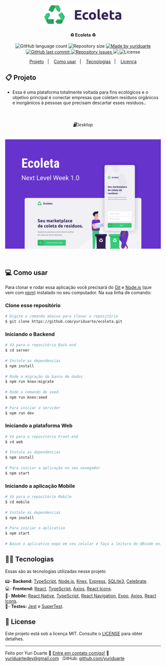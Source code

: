 <h1 align="center">
    <img alt="Ecoleta" title="#Ecoleta" src=".github/logo.png" width="250px" />
</h1>

<h4 align="center"> 
	♻️ Ecoleta ♻️
</h4>
<p align="center">
  <img alt="GitHub language count" src="https://img.shields.io/github/languages/count/yuriduarte/ecoleta?color=%2304D361">

  <img alt="Repository size" src="https://img.shields.io/github/repo-size/yuriduarte/ecoleta">
	
  <a href="https://www.linkedin.com/in/yuriduarte/">
    <img alt="Made by yuriduarte" src="https://img.shields.io/badge/made%20by-yuriduarte-%2304D361">
  </a>

  <a href="https://github.com/yuriduarte/ecoleta/commits/master">
    <img alt="GitHub last commit" src="https://img.shields.io/github/last-commit/yuriduarte/ecoleta">
  </a>

  <a href="https://github.com/yuriduarte/ecoleta/issues">
    <img alt="Repository issues" src="https://img.shields.io/github/issues/yuriduarte/ecoleta">
  </a>
<a aria-label="Completed" href="https://rocketseat.com.br/week-10/aulas#4">
    <img src="https://img.shields.io/badge/OmniStack-done-green?logo=data:image/png;base64,iVBORw0KGgoAAAANSUhEUgAAABAAAAAQCAMAAAAoLQ9TAAAALVBMVEVHcExxWsF0XMJzXMJxWcFsUsD///9jRrzY0u6Xh9Gsn9n39fyMecy0qd2bjNJWBT0WAAAABHRSTlMA2Do606wF2QAAAGlJREFUGJVdj1cWwCAIBLEsRU3uf9xobDH8+GZwUYi8i6ucJwrxKE+7D0G9Q4vlYqtmCSjndr4CgCgzlyFgfKfKCVO0LrPKjmiqMxGXkJwNnXskqWG+1oSM+BSwD8f29YLNjvx/OQrn+g99oQSoNmt3PgAAAABJRU5ErkJggg=="></img>
  </a>
  <img alt="License" src="https://img.shields.io/badge/license-MIT-brightgreen">
</p>


<p align="center">
  <a href="#-projeto">Projeto</a>&nbsp;&nbsp;&nbsp;|&nbsp;&nbsp;&nbsp;
  <a href="#-como-usar">Como usar</a>&nbsp;&nbsp;&nbsp;|&nbsp;&nbsp;&nbsp;
  <a href="#-tecnologias">Tecnologias</a>&nbsp;&nbsp;&nbsp;|&nbsp;&nbsp;&nbsp;
  <a href="#-license">Licença</a>
</p>

## 📋 Projeto

* Essa é uma plataforma totalmente voltada para fins ecológicos e o objetivo principal é conectar empresas que coletam resíduos orgânicos e inorgânicos à pessoas que precisam descartar esses resíduos.. <br><br><br>

<h6 align="center"> 
    🖥Desktop
</h6>

<p align="center">
  <img alt="Aplicativo Desktop" src="https://github.com/yuriduarte/ecoleta/blob/master/.github/Ecoleta.png">
</p>

<br>

## 💻 Como usar

Para clonar e rodar essa aplicação você precisará do [Git](https://git-scm.com) e [Node.js](https://nodejs.org/en/download/) (que vem com [npm](http://npmjs.com)) instalado no seu computador. Na sua linha de comando:

### Clone esse repositório
```bash
# Digite o comando abaixo para clonar o repositório
$ git clone https://github.com/yuriduarte/ecoleta.git
```

### Iniciando o Backend

```bash
# Vá para o repositório Back-end
$ cd server

# Instale as dependencias
$ npm install

# Rode a migração do banco de dados
$ npm run knex:migrate

# Rode o comando de seed.
$ npm run knex:seed

# Para iniciar o servidor
$ npm run dev
```
### Iniciando a plataforma Web

```bash
# Vá para o repositório Front-end
$ cd web

# Instale as dependencias
$ npm install

# Para iniciar a aplicação no seu navegador
$ npm start
```

### Iniciando a aplicação Mobile

```bash
# Vá para o repositório Mobile
$ cd mobile

# Instale as dependencias
$ npm install

# Para iniciar o aplicativo
$ npm start

# Baixe o aplicativo expo em seu celular e faça a leitura do QRcode exibido no seu terminal.
```

## 👨‍💻 Tecnologias

Essas são as tecnologias utilizadas nesse projeto

📟- **Backend:** [TypeScript](https://www.typescriptlang.org/), [Node.js](https://nodejs.org/en/), [Knex](http://knexjs.org/), [Express](https://expressjs.com/pt-br/), [SQLite3](https://www.sqlite.org/index.html), [Celebrate](https://github.com/arb/celebrate).  
💻- **Frontend:** [React](https://reactjs.org), [TypeScript](https://www.typescriptlang.org/), [Axios](https://github.com/axios/axios), [React Icons](https://react-icons.netlify.com/).  
📱- **Mobile:** [React Native](https://facebook.github.io/react-native/), [TypeScript](https://www.typescriptlang.org/), [React Navigation](https://reactnavigation.org/), [Expo](https://expo.io/), [Axios](https://github.com/axios/axios), [React Icons](https://react-icons.netlify.com/).   
🧪- **Testes:** [Jest](https://jestjs.io/) e [SuperTest](https://github.com/visionmedia/supertest).  


## 📝 License

Este projeto está sob a licença MIT. Consulte o [LICENSE](LICENSE.md) para obter detalhes.

---

Feito por Yuri Duarte :wave: [Entre em contato comigo!](https://www.linkedin.com/in/yuri-duarte/)
:email: [yuriduartedev@gmail.com](mailto:yuriduartedev@gmail.com) &nbsp;
GitHub: [github.com/yuriduarte](https://github.com/yuriduarte) &nbsp;


